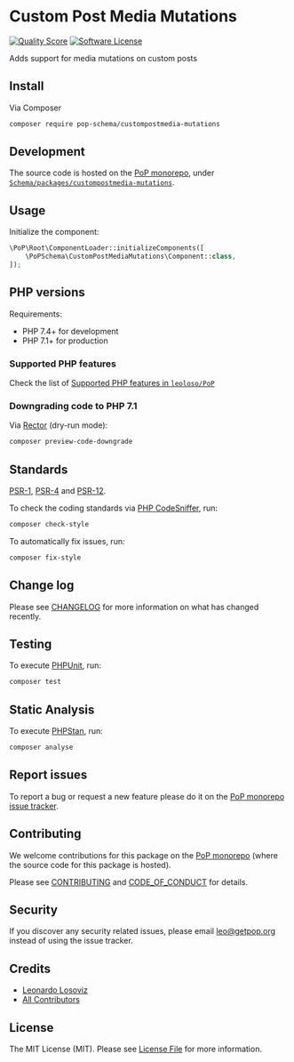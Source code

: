 # Custom Post Media Mutations

<!-- [![Build Status][ico-travis]][link-travis] -->
[![Quality Score][ico-code-quality]][link-code-quality]
[![Software License][ico-license]](LICENSE.md)

<!--
[![Latest Version on Packagist][ico-version]][link-packagist]
[![Coverage Status][ico-scrutinizer]][link-scrutinizer]
[![Total Downloads][ico-downloads]][link-downloads]
-->

Adds support for media mutations on custom posts

## Install

Via Composer

``` bash
composer require pop-schema/custompostmedia-mutations
```

## Development

The source code is hosted on the [PoP monorepo](https://github.com/leoloso/PoP), under [`Schema/packages/custompostmedia-mutations`](https://github.com/leoloso/PoP/tree/master/layers/Schema/packages/custompostmedia-mutations).

## Usage

Initialize the component:

``` php
\PoP\Root\ComponentLoader::initializeComponents([
    \PoPSchema\CustomPostMediaMutations\Component::class,
]);
```

## PHP versions

Requirements:

- PHP 7.4+ for development
- PHP 7.1+ for production

### Supported PHP features

Check the list of [Supported PHP features in `leoloso/PoP`](https://github.com/leoloso/PoP/#supported-php-features)

### Downgrading code to PHP 7.1

Via [Rector](https://github.com/rectorphp/rector) (dry-run mode):

```bash
composer preview-code-downgrade
```

## Standards

[PSR-1](https://www.php-fig.org/psr/psr-1), [PSR-4](https://www.php-fig.org/psr/psr-4) and [PSR-12](https://www.php-fig.org/psr/psr-12).

To check the coding standards via [PHP CodeSniffer](https://github.com/squizlabs/PHP_CodeSniffer), run:

``` bash
composer check-style
```

To automatically fix issues, run:

``` bash
composer fix-style
```

## Change log

Please see [CHANGELOG](CHANGELOG.md) for more information on what has changed recently.

## Testing

To execute [PHPUnit](https://phpunit.de/), run:

``` bash
composer test
```

## Static Analysis

To execute [PHPStan](https://github.com/phpstan/phpstan), run:

``` bash
composer analyse
```

## Report issues

To report a bug or request a new feature please do it on the [PoP monorepo issue tracker](https://github.com/leoloso/PoP/issues).

## Contributing

We welcome contributions for this package on the [PoP monorepo](https://github.com/leoloso/PoP) (where the source code for this package is hosted).

Please see [CONTRIBUTING](CONTRIBUTING.md) and [CODE_OF_CONDUCT](CODE_OF_CONDUCT.md) for details.

## Security

If you discover any security related issues, please email leo@getpop.org instead of using the issue tracker.

## Credits

- [Leonardo Losoviz][link-author]
- [All Contributors][link-contributors]

## License

The MIT License (MIT). Please see [License File](LICENSE.md) for more information.

[ico-version]: https://img.shields.io/packagist/v/pop-schema/custompostmedia-mutations.svg?style=flat-square
[ico-license]: https://img.shields.io/badge/license-MIT-brightgreen.svg?style=flat-square
[ico-travis]: https://img.shields.io/travis/pop-schema/custompostmedia-mutations/master.svg?style=flat-square
[ico-scrutinizer]: https://img.shields.io/scrutinizer/coverage/g/pop-schema/custompostmedia-mutations.svg?style=flat-square
[ico-code-quality]: https://img.shields.io/scrutinizer/g/pop-schema/custompostmedia-mutations.svg?style=flat-square
[ico-downloads]: https://img.shields.io/packagist/dt/pop-schema/custompostmedia-mutations.svg?style=flat-square

[link-packagist]: https://packagist.org/packages/pop-schema/custompostmedia-mutations
[link-travis]: https://travis-ci.org/pop-schema/custompostmedia-mutations
[link-scrutinizer]: https://scrutinizer-ci.com/g/pop-schema/custompostmedia-mutations/code-structure
[link-code-quality]: https://scrutinizer-ci.com/g/pop-schema/custompostmedia-mutations
[link-downloads]: https://packagist.org/packages/pop-schema/custompostmedia-mutations
[link-author]: https://github.com/leoloso
[link-contributors]: ../../../../../../contributors
